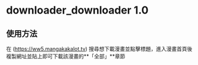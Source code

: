# downloader_downloader 1.0
## 使用方法
在 (https://ww5.mangakakalot.tv)
搜尋想下載漫畫並點擊標題，進入漫畫首頁後複製網址並貼上即可下載該漫畫的**「全部」**章節
